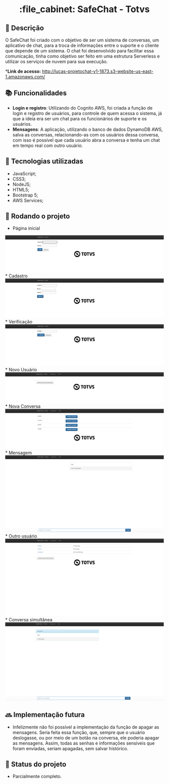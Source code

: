 <h1 align="center">:file_cabinet: SafeChat - Totvs</h1>

## :memo: Descrição
O SafeChat foi criado com o objetivo de ser um sistema de conversas, um aplicativo de chat, para a troca de informações entre o suporte e o cliente que depende de um sistema. 
O chat foi desenvolvido para facilitar essa comunicação, tinha como objetivo ser feito em uma estrutura Serverless e utilizar os serviços de nuvem para sua execução.

*<b>Link de acesso:</b> http://lucas-projetochat-v1-1873.s3-website-us-east-1.amazonaws.com/

## :books: Funcionalidades
* <b>Login e registro</b>: Utilizando do Cognito AWS, foi criada a função de login e registro de usuários, para controle de quem acessa o sistema, já que a ideia era ser um chat para os funcionários de suporte e os usuários.
* <b>Mensagens</b>: A aplicação, utilizando o banco de dados DynamoDB AWS, salva as conversas, relacionando-as com os usuários dessa conversa, com isso é possível que cada usuário abra a conversa e tenha um chat em tempo real com outro usuário. 

## :wrench: Tecnologias utilizadas
* JavaScript;
* CSS3;
* NodeJS;
* HTML5;
* Bootstrap 5;
* AWS Services;

## :rocket: Rodando o projeto
* Página inicial
<img src="prints/homepage.png" alt="homepage">
* Cadastro
<img src="prints/cadastro.png" alt="cadastro">
* Verificação
<img src="prints/verificacao.png" alt="verificacao">
* Novo Usuário
<img src="prints/novousuario.png" alt="novousuario">
* Nova Conversa
<img src="prints/novaconversa.png" alt="novaconversa">
* Mensagem
<img src="prints/mensagem.png" alt="mensagem">
* Outro usuário
<img src="prints/outrousuario.png" alt="outrousuario">
* Conversa simultânea
<img src="prints/conversa2.png" alt="conversa2">


## :soon: Implementação futura
* Infelizmente não foi possível a implementação da função de apagar as mensagens.
Seria feita essa função, que, sempre que o usuário deslogasse, ou por meio de um botão na conversa, ele poderia apagar as mensagens. Assim, todas as senhas e informações sensíveis que foram enviadas, seriam apagadas, sem salvar histórico.

## :dart: Status do projeto
* Parcialmente completo.
